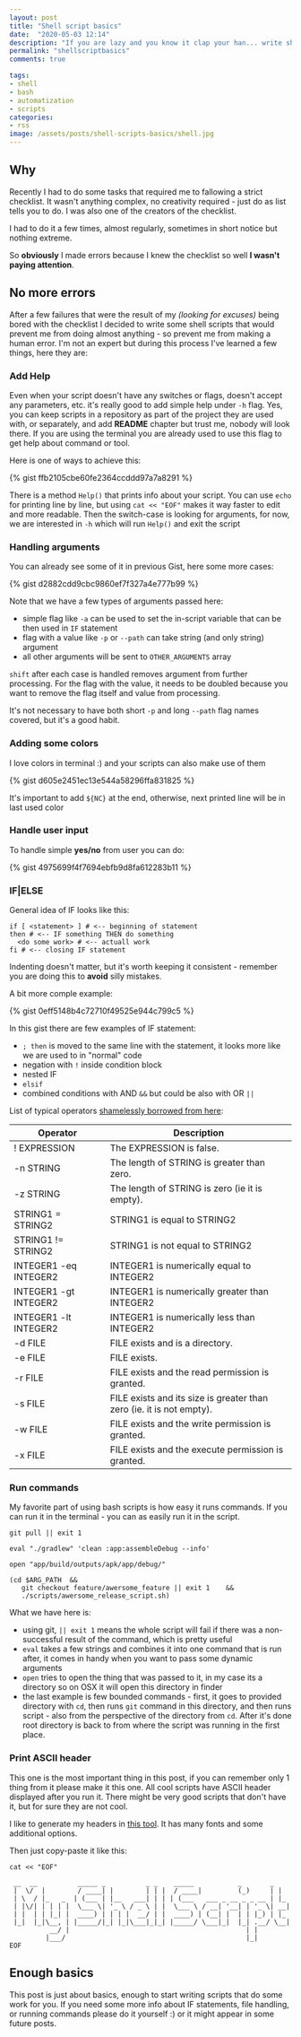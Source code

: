 ```yaml
---
layout: post
title: "Shell script basics"
date:  "2020-05-03 12:14"
description: "If you are lazy and you know it clap your han... write shell scripts"
permalink: "shellscriptbasics"
comments: true

tags:
- shell
- bash
- automatization
- scripts
categories:
- rss
image: /assets/posts/shell-scripts-basics/shell.jpg
---
```




## Why
Recently I had to do some tasks that required me to fallowing a strict checklist. It wasn't anything complex, no creativity required - just do as list tells you to do.
I was also one of the creators of the checklist.

I had to do it a few times, almost regularly, sometimes in short notice but nothing extreme.

So **obviously** I made errors because I knew the checklist so well **I wasn't paying attention**.

## No more errors
After a few failures that were the result of my *(looking for excuses)* being bored with the checklist I decided to write some shell scripts that would prevent me from doing almost anything - so prevent me from making a human error.
I'm not an expert but during this process I've learned a few things, here they are:

### Add Help
Even when your script doesn't have any switches or flags, doesn't accept any parameters, etc. it's really good to add simple help under ```-h``` flag.
Yes, you can keep scripts in a repository as part of the project they are used with, or separately, and add **README** chapter but trust me, nobody will look there.
If you are using the terminal you are already used to use this flag to get help about command or tool.

Here is one of ways to achieve this:

{% gist ffb2105cbe60fe2364ccddd97a7a8291 %}

There is a method ```Help()``` that prints info about your script. You can use ```echo``` for printing line by line, but using ```cat << "EOF"``` makes it way faster to edit and more readable.
Then the switch-case is looking for arguments, for now, we are interested in ```-h``` which will run ```Help()``` and exit the script

### Handling arguments
You can already see some of it in previous Gist, here some more cases:

{% gist d2882cdd9cbc9860ef7f327a4e777b99 %}

Note that we have a few types of arguments passed here:
- simple flag like ```-a``` can be used to set the in-script variable that can be then used in ```IF``` statement
- flag with a value like ```-p``` or ```--path``` can take string (and only string) argument
- all other arguments will be sent to ```OTHER_ARGUMENTS``` array

```shift``` after each case is handled removes argument from further processing. For the flag with the value, it needs to be doubled because you want to remove the flag itself and value from processing.

It's not necessary to have both short ```-p``` and long ```--path``` flag names covered, but it's a good habit.

### Adding some colors
I love colors in terminal :) and your scripts can also make use of them

{% gist d605e2451ec13e544a58296ffa831825 %}

It's important to add ```${NC}``` at the end, otherwise, next printed line will be in last used color

### Handle user input
To handle simple **yes/no** from user you can do:

{% gist 4975699f4f7694ebfb9d8fa612283b11 %}

### IF|ELSE

General idea of IF looks like this:

```shell
if [ <statement> ] # <-- beginning of statement
then # <-- IF something THEN do something
  <do some work> # <-- actuall work
fi # <-- closing IF statement
```

Indenting doesn't matter, but it's worth keeping it consistent - remember you are doing this to **avoid** silly mistakes.

A bit more comple example:

{% gist 0eff5148b4c72710f49525e944c799c5 %}


In this gist there are few examples of IF statement:
- ```; then``` is moved to the same line with the statement, it looks more like we are used to in "normal" code
- negation with ```!``` inside condition block
- nested IF
- ```elsif```
- combined conditions with AND ```&&``` but could be also with OR ```||```

List of typical operators [shamelessly borrowed from here](https://ryanstutorials.net/bash-scripting-tutorial/bash-if-statements.php):

| Operator                  |  Description|
|---------------------------|--------------|
|! EXPRESSION               |  The EXPRESSION is false.|
|-n STRING |   The length of STRING is greater than zero.|
|-z STRING |   The length of STRING is zero (ie it is empty).|
|STRING1 = STRING2          |  STRING1 is equal to STRING2|
|STRING1 != STRING2 |  STRING1 is not equal to STRING2|
|INTEGER1 -eq INTEGER2 |   INTEGER1 is numerically equal to INTEGER2|
|INTEGER1 -gt INTEGER2 |   INTEGER1 is numerically greater than INTEGER2|
|INTEGER1 -lt INTEGER2 |   INTEGER1 is numerically less than INTEGER2|
|-d FILE | FILE exists and is a directory.|
|-e FILE | FILE exists.|
|-r FILE | FILE exists and the read permission is granted.|
|-s FILE | FILE exists and its size is greater than zero (ie. it is not empty).|
|-w FILE | FILE exists and the write permission is granted.|
|-x FILE | FILE exists and the execute permission is granted.|

### Run commands

My favorite part of using bash scripts is how easy it runs commands. If you can run it in the terminal - you can as easily run it in the script.


```shell
git pull || exit 1

eval "./gradlew" 'clean :app:assembleDebug --info'

open "app/build/outputs/apk/app/debug/"

(cd $ARG_PATH  &&
   git checkout feature/awersome_feature || exit 1    &&
   ./scripts/awersome_release_script.sh)
```

What we have here is:
- using git, ```|| exit 1``` means the whole script will fail if there was a non-successful result of the command, which is pretty useful
- ```eval``` takes a few strings and combines it into one command that is run after, it comes in handy when you want to pass some dynamic arguments
- ```open``` tries to open the thing that was passed to it, in my case its a directory so on OSX it will open this directory in finder
- the last example is few bounded commands - first, it goes to provided directory with ```cd```, then runs ```git``` command in this directory, and then runs script - also from the perspective of the directory from ```cd```.
After it's done root directory is back to from where the script was running in the first place.

### Print ASCII header
This one is the most important thing in this post, if you can remember only 1 thing from it please make it this one.
All cool scripts have ASCII header displayed after you run it. There might be very good scripts that don't have it, but for sure they are not cool.

I like to generate my headers in [this tool](http://patorjk.com/software/taag/#p=display&f=Big&t=My%20Shell%20Script). 
It has many fonts and some additional options.

Then just copy-paste it like this: 

```shell
cat << "EOF" 

 __  __          _____ _          _ _    _____           _       _   
 |  \/  |        / ____| |        | | |  / ____|         (_)     | |  
 | \  / |_   _  | (___ | |__   ___| | | | (___   ___ _ __ _ _ __ | |_ 
 | |\/| | | | |  \___ \| '_ \ / _ \ | |  \___ \ / __| '__| | '_ \| __|
 | |  | | |_| |  ____) | | | |  __/ | |  ____) | (__| |  | | |_) | |_ 
 |_|  |_|\__, | |_____/|_| |_|\___|_|_| |_____/ \___|_|  |_| .__/ \__|
          __/ |                                            | |        
         |___/                                             |_|        
EOF
```

## Enough basics
This post is just about basics, enough to start writing scripts that do some work for you.
If you need some more info about IF statements, file handling, or running commands please do it yourself :) or it might appear in some future posts.
